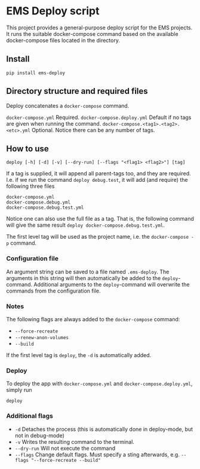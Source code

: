 # EMS Deploy script

This project provides a general-purpose deploy script for the EMS projects. It runs the suitable docker-compose command based on the available docker-compose files located in the directory.

## Install

`pip install ems-deploy`

## Directory structure and required files
Deploy concatenates a `docker-compose` command.

`docker-compose.yml` Required.
`docker-compose.deploy.yml` Default if no tags are given when running the command.
`docker-compose.<tag1>.<tag2>.<etc>.yml` Optional. Notice there can be any number of tags.

## How to use
`deploy [-h] [-d] [-v] [--dry-run] [--flags "<flag1> <flag2>"] [tag]`

If a tag is supplied, it will append all parent-tags too, and they are required. I.e. if we
run the command `deploy debug.test`, it will add (and require) the following three files
```
docker-compose.yml
docker-compose.debug.yml
docker-compose.debug.test.yml
```

Notice one can also use the full file as a tag. That is, the following command will give the same result
`deploy docker-compose.debug.test.yml`.

The first level tag will be used as the project name, i.e. the `docker-compose -p` command.

### Configuration file 
An argument string can be saved to a file named `.ems-deploy`.
The arguments in this string will then automatically be added to the `deploy`-command. 
Additional arguments to the `deploy`-command will overwrite the commands from the configuration file.

### Notes

The following flags are always added to the `docker-compose` command:

 - `--force-recreate`
 - `--renew-anon-volumes`
 - `--build`

If the first level tag is `deploy`, the `-d` is automatically added.

### Deploy
To deploy the app with `docker-compose.yml` and `docker-compose.deploy.yml`, simply run

`deploy`

### Additional flags

 - `-d` Detaches the process (this is automatically done in deploy-mode, but not in debug-mode)
 - `-v` Writes the resulting command to the terminal.
 - `--dry-run` Will not execute the command
 - `--flags` Change default flags. Must specify a sting afterwards, e.g. `--flags "--force-recreate --build"`
